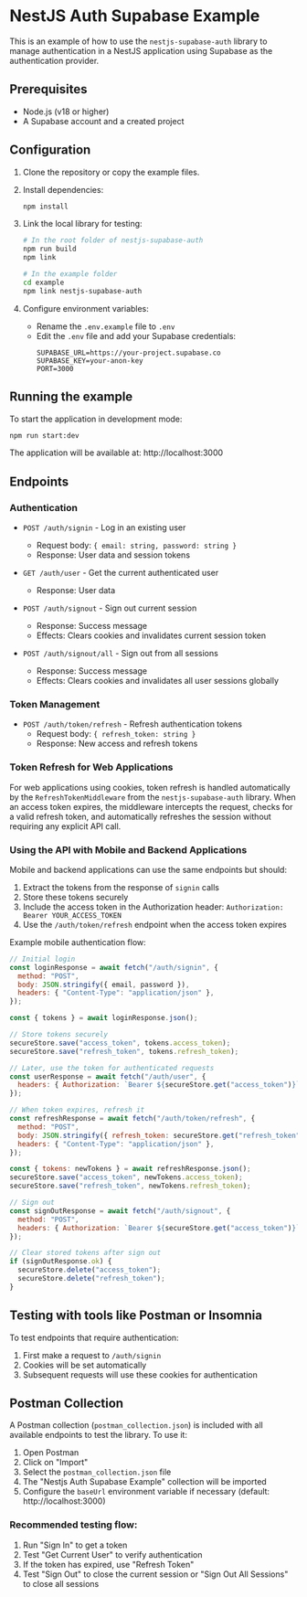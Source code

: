 # NestJS Auth Supabase Example

This is an example of how to use the `nestjs-supabase-auth` library to manage authentication in a NestJS application using Supabase as the authentication provider.

## Prerequisites

- Node.js (v18 or higher)
- A Supabase account and a created project

## Configuration

1. Clone the repository or copy the example files.

2. Install dependencies:

   ```bash
   npm install
   ```

3. Link the local library for testing:

   ```bash
   # In the root folder of nestjs-supabase-auth
   npm run build
   npm link

   # In the example folder
   cd example
   npm link nestjs-supabase-auth
   ```

4. Configure environment variables:
   - Rename the `.env.example` file to `.env`
   - Edit the `.env` file and add your Supabase credentials:
     ```
     SUPABASE_URL=https://your-project.supabase.co
     SUPABASE_KEY=your-anon-key
     PORT=3000
     ```

## Running the example

To start the application in development mode:

```bash
npm run start:dev
```

The application will be available at: http://localhost:3000

## Endpoints

### Authentication

- `POST /auth/signin` - Log in an existing user

  - Request body: `{ email: string, password: string }`
  - Response: User data and session tokens

- `GET /auth/user` - Get the current authenticated user

  - Response: User data

- `POST /auth/signout` - Sign out current session

  - Response: Success message
  - Effects: Clears cookies and invalidates current session token

- `POST /auth/signout/all` - Sign out from all sessions

  - Response: Success message
  - Effects: Clears cookies and invalidates all user sessions globally

### Token Management

- `POST /auth/token/refresh` - Refresh authentication tokens
  - Request body: `{ refresh_token: string }`
  - Response: New access and refresh tokens

### Token Refresh for Web Applications

For web applications using cookies, token refresh is handled automatically by the `RefreshTokenMiddleware` from the `nestjs-supabase-auth` library. When an access token expires, the middleware intercepts the request, checks for a valid refresh token, and automatically refreshes the session without requiring any explicit API call.

### Using the API with Mobile and Backend Applications

Mobile and backend applications can use the same endpoints but should:

1. Extract the tokens from the response of `signin` calls
2. Store these tokens securely
3. Include the access token in the Authorization header: `Authorization: Bearer YOUR_ACCESS_TOKEN`
4. Use the `/auth/token/refresh` endpoint when the access token expires

Example mobile authentication flow:

```javascript
// Initial login
const loginResponse = await fetch("/auth/signin", {
  method: "POST",
  body: JSON.stringify({ email, password }),
  headers: { "Content-Type": "application/json" },
});

const { tokens } = await loginResponse.json();

// Store tokens securely
secureStore.save("access_token", tokens.access_token);
secureStore.save("refresh_token", tokens.refresh_token);

// Later, use the token for authenticated requests
const userResponse = await fetch("/auth/user", {
  headers: { Authorization: `Bearer ${secureStore.get("access_token")}` },
});

// When token expires, refresh it
const refreshResponse = await fetch("/auth/token/refresh", {
  method: "POST",
  body: JSON.stringify({ refresh_token: secureStore.get("refresh_token") }),
  headers: { "Content-Type": "application/json" },
});

const { tokens: newTokens } = await refreshResponse.json();
secureStore.save("access_token", newTokens.access_token);
secureStore.save("refresh_token", newTokens.refresh_token);

// Sign out
const signOutResponse = await fetch("/auth/signout", {
  method: "POST",
  headers: { Authorization: `Bearer ${secureStore.get("access_token")}` },
});

// Clear stored tokens after sign out
if (signOutResponse.ok) {
  secureStore.delete("access_token");
  secureStore.delete("refresh_token");
}
```

## Testing with tools like Postman or Insomnia

To test endpoints that require authentication:

1. First make a request to `/auth/signin`
2. Cookies will be set automatically
3. Subsequent requests will use these cookies for authentication

## Postman Collection

A Postman collection (`postman_collection.json`) is included with all available endpoints to test the library. To use it:

1. Open Postman
2. Click on "Import"
3. Select the `postman_collection.json` file
4. The "Nestjs Auth Supabase Example" collection will be imported
5. Configure the `baseUrl` environment variable if necessary (default: http://localhost:3000)

### Recommended testing flow:

1. Run "Sign In" to get a token
2. Test "Get Current User" to verify authentication
3. If the token has expired, use "Refresh Token"
4. Test "Sign Out" to close the current session or "Sign Out All Sessions" to close all sessions
